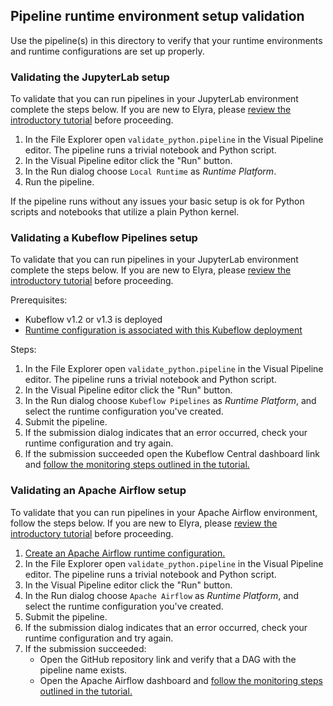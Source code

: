 <!--
{% comment %}
Copyright 2018-2020 Elyra Authors

Licensed under the Apache License, Version 2.0 (the "License");
you may not use this file except in compliance with the License.
You may obtain a copy of the License at

http://www.apache.org/licenses/LICENSE-2.0

Unless required by applicable law or agreed to in writing, software
distributed under the License is distributed on an "AS IS" BASIS,
WITHOUT WARRANTIES OR CONDITIONS OF ANY KIND, either express or implied.
See the License for the specific language governing permissions and
limitations under the License.
{% endcomment %}
-->
## Pipeline runtime environment setup validation

Use the pipeline(s) in this directory to verify that your runtime environments and runtime configurations are set up properly.

### Validating the JupyterLab setup

To validate that you can run pipelines in your JupyterLab environment complete the steps below. If you are new to Elyra, please [review the introductory tutorial](https://github.com/elyra-ai/examples/tree/master/pipelines/hello_world) before proceeding.

1. In the File Explorer open `validate_python.pipeline` in the Visual Pipeline editor. The pipeline runs a trivial notebook and Python script.
1. In the Visual Pipeline editor click the "Run" button.
1. In the Run dialog choose `Local Runtime` as _Runtime Platform_.
1. Run the pipeline.

If the pipeline runs without any issues your basic setup is ok for Python scripts and notebooks that utilize a plain Python kernel.

### Validating a Kubeflow Pipelines setup

To validate that you can run pipelines in your JupyterLab environment complete the steps below. If you are new to Elyra, please [review the introductory tutorial](https://github.com/elyra-ai/examples/tree/master/pipelines/hello_world_kubeflow_pipelines) before proceeding.

Prerequisites:
- Kubeflow v1.2 or v1.3 is deployed
- [Runtime configuration is associated with this Kubeflow deployment](https://elyra.readthedocs.io/en/stable/user_guide/runtime-conf.html)

Steps:
1. In the File Explorer open `validate_python.pipeline` in the Visual Pipeline editor. The pipeline runs a trivial notebook and Python script.
1. In the Visual Pipeline editor click the "Run" button.
1. In the Run dialog choose `Kubeflow Pipelines` as _Runtime Platform_, and select the runtime configuration you've created.
1. Submit the pipeline. 
1. If the submission dialog indicates that an error occurred, check your runtime configuration and try again. 
1. If the submission succeeded open the Kubeflow Central dashboard link and [follow the monitoring steps outlined in the tutorial.](https://github.com/elyra-ai/examples/tree/master/pipelines/hello_world_kubeflow_pipelines#monitoring-a-pipeline-run)

### Validating an Apache Airflow setup

To validate that you can run pipelines in your Apache Airflow environment, follow the steps below. If you are new to Elyra, please [review the introductory tutorial](https://github.com/elyra-ai/examples/tree/master/pipelines/hello_world_apache_airflow) before proceeding.

1. [Create an Apache Airflow runtime configuration.](https://elyra.readthedocs.io/en/stable/user_guide/runtime-conf.html)
1. In the File Explorer open `validate_python.pipeline` in the Visual Pipeline editor. The pipeline runs a trivial notebook and Python script.
1. In the Visual Pipeline editor click the "Run" button.
1. In the Run dialog choose `Apache Airflow` as _Runtime Platform_, and select the runtime configuration you've created.
1. Submit the pipeline. 
1. If the submission dialog indicates that an error occurred, check your runtime configuration and try again. 
1. If the submission succeeded: 
   - Open the GitHub repository link and verify that a DAG with the pipeline name exists.
   - Open the Apache Airflow dashboard and [follow the monitoring steps outlined in the tutorial.](https://github.com/elyra-ai/examples/tree/master/pipelines/hello_world_apache_airflow#running-a-notebook-pipeline-on-apache-airflow)
